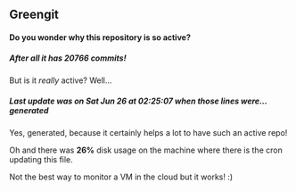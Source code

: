 ## Greengit

#### Do you wonder why this repository is so active?

##### After all it has 20766 commits!

But is it *really* active? Well...

##### Last update was on Sat Jun 26 at 02:25:07 when those lines were... generated

Yes, generated, because it certainly helps a lot to have such an active repo!

Oh and there was **26%** disk usage on the machine
where there is the cron updating this file.

Not the best way to monitor a VM in the cloud but it works! :)
